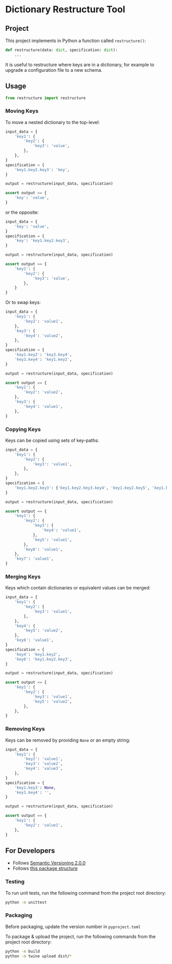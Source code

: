 # Dictionary Restructure Tool

## Project

This project implements in Python a function called `restructure()`:

```python
def restructure(data: dict, specification: dict):
	...
```

It is useful to restructure where keys are in a dictionary, for example to
upgrade a configuration file to a new schema.

## Usage

```python
from restructure import restructure
```

### Moving Keys

To move a nested dictionary to the top-level:

```python
input_data = {
	'key1': {
		'key2': {
			'key3': 'value',
		},
	},
}
specification = {
	'key1.key2.key3': 'key',
}

output = restructure(input_data, specification)

assert output == {
	'key': 'value',
}
```

or the opposite:

```python
input_data = {
	'key': 'value',
}
specification = {
	'key': 'key1.key2.key3',
}

output = restructure(input_data, specification)

assert output == {
	'key1': {
		'key2': {
			'key3': 'value',
		},
	}
}
```

Or to swap keys:

```python
input_data = {
	'key1': {
		'key2': 'value1',
	},
	'key3': {
		'key4': 'value2',
	},
}
specification = {
	'key1.key2': 'key3.key4',
	'key3.key4': 'key1.key2',
}

output = restructure(input_data, specification)

assert output == {
	'key1': {
		'key2': 'value2',
	},
	'key3': {
		'key4': 'value1',
	},
}
```

### Copying Keys

Keys can be copied using sets of key-paths:

```python
input_data = {
	'key1': {
		'key2': {
			'key3': 'value1',
		},
	},
}
specification = {
	'key1.key2.key3': {'key1.key2.key3.key4', 'key1.key2.key5', 'key1.key6', 'key7'},
}

output = restructure(input_data, specification)

assert output == {
	'key1': {
		'key2': {
			'key3': {
				'key4': 'value1',
			},
			'key5': 'value1',
		},
		'key6': 'value1',
	},
	'key7': 'value1',
}
```

### Merging Keys

Keys which contain dictionaries or equivalent values can be merged:

```python
input_data = {
	'key1': {
		'key2': {
			'key3': 'value1',
		},
	},
	'key4': {
		'key5': 'value2',
	},
	'key6': 'value1',
}
specification = {
	'key4': 'key1.key2',
	'key6': 'key1.key2.key3',
}

output = restructure(input_data, specification)

assert output == {
	'key1': {
		'key2': {
			'key3': 'value1',
			'key5': 'value2',
		},
	},
}
```

### Removing Keys

Keys can be removed by providing `None` or an empty string:

```python
input_data = {
	'key1': {
		'key2': 'value1',
		'key3': 'value2',
        'key4': 'value3',
	},
}
specification = {
	'key1.key3': None,
    'key1.key4': '',
}

output = restructure(input_data, specification)

assert output == {
	'key1': {
		'key2': 'value1',
	},
}
```

## For Developers

- Follows [Semantic Versioning 2.0.0](https://semver.org/)
- Follows [this package structure](https://packaging.python.org/en/latest/tutorials/packaging-projects/)

### Testing

To run unit tests, run the following command from the project root directory:

```bash
python -m unittest
```

### Packaging

Before packaging, update the version number in `pyproject.toml`

To package & upload the project, run the following commands from the project root directory:

```bash
python -m build
python -m twine upload dist/*
```

